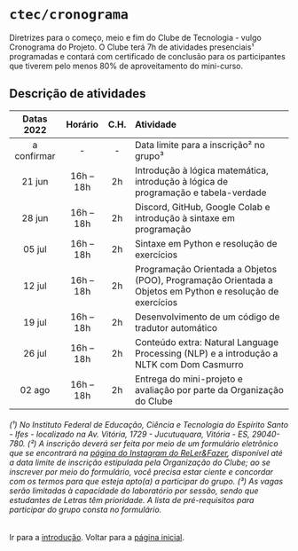 # <code>ctec/cronograma</code>

Diretrizes para o começo, meio e fim do Clube de Tecnologia - vulgo Cronograma do Projeto.
O Clube terá 7h de atividades presenciais¹ programadas e contará com certificado de conclusão para os participantes que tiverem pelo menos 80% de aproveitamento do mini-curso.

## Descrição de atividades

| Datas 2022  |  Horário  |  C.H.  |  Atividade  |
| :---: | :---: | :---: | :--- |
|  a confirmar |  -  |  -  |  Data limite para a inscrição² no grupo³ |
|  21 jun |  16h – 18h |  2h  |  Introdução à lógica matemática, introdução à lógica de programação e tabela-verdade |
|  28 jun |  16h – 18h |  2h  |  Discord, GitHub, Google Colab e introdução à sintaxe em programação |
|  05 jul |  16h – 18h |  2h  |  Sintaxe em Python e resolução de exercícios |
|  12 jul |  16h – 18h |  2h  |  Programação Orientada a Objetos (POO), Programação Orientada a Objetos em Python e resolução de exercícios |
|  19 jul |  16h – 18h |  2h  |  Desenvolvimento de um código de tradutor automático |
|  26 jul |  16h – 18h |  2h  |  Conteúdo extra: Natural Language Processing (NLP) e a introdução a NLTK com Dom Casmurro  |
|  02 ago |  16h – 18h |  2h  |  Entrega do mini-projeto e avaliação por parte da Organização do Clube |

###### (¹) No Instituto Federal de Educação, Ciência e Tecnologia do Espírito Santo - Ifes - localizado na Av. Vitória, 1729 - Jucutuquara, Vitória - ES, 29040-780. (²) A inscrição deverá ser feita por meio de um formulário eletrônico que se encontrará na [página do Instagram do ReLer&Fazer](https://www.instagram.com/relerefazeres), disponível até a data limite de inscrição estipulada pela Organização do Clube; ao se inscrever por meio do formulário, você precisa estar ciente e concordar com os termos para que esteja apto(a) a participar do grupo. (³) As vagas serão limitadas à capacidade do laboratório por sessão, sendo que estudantes de Letras têm prioridade. A lista de pré-requisitos para participar do grupo consta no formulário.

Ir para a [introdução](../main/cap1.md).
Voltar para a [página inicial](https://github.com/fppissarra/ctec).
